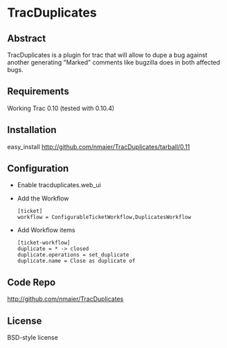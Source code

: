 TracDuplicates
==============

Abstract
--------
TracDuplicates is a plugin for trac that will allow to dupe a bug against another generating "Marked" comments like bugzilla does in both affected bugs.

Requirements
------------
Working Trac 0.10 (tested with 0.10.4)

Installation
------------
easy_install http://github.com/nmaier/TracDuplicates/tarball/0.11

Configuration
-------------
* Enable tracduplicates.web_ui
* Add the Workflow

      [ticket]
      workflow = ConfigurableTicketWorkflow,DuplicatesWorkflow

* Add Workflow items

      [ticket-workflow]
      duplicate = * -> closed
      duplicate.operations = set_duplicate
      duplicate.name = Close as duplicate of

Code Repo
---------
http://github.com/nmaier/TracDuplicates

License
-------
BSD-style license

